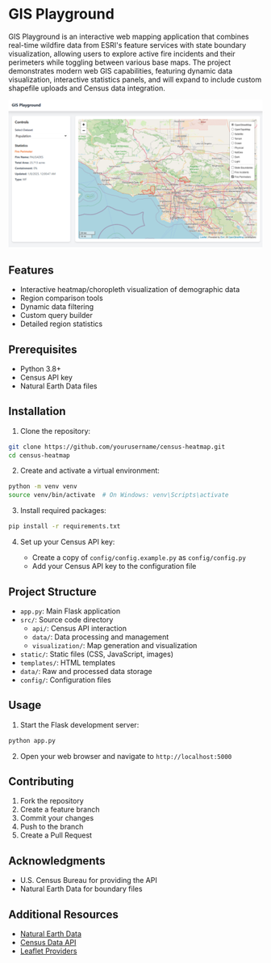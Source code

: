 # GIS Playground

GIS Playground is an interactive web mapping application that combines real-time wildfire data from ESRI's feature services with state boundary visualization, allowing users to explore active fire incidents and their perimeters while toggling between various base maps. The project demonstrates modern web GIS capabilities, featuring dynamic data visualization, interactive statistics panels, and will expand to include custom shapefile uploads and Census data integration.

![GIS Playground](static/images/gis_playground.png)

## Features

- Interactive heatmap/choropleth visualization of demographic data
- Region comparison tools
- Dynamic data filtering
- Custom query builder
- Detailed region statistics

## Prerequisites

- Python 3.8+
- Census API key
- Natural Earth Data files

## Installation

1. Clone the repository:

```bash
git clone https://github.com/yourusername/census-heatmap.git
cd census-heatmap
```

2. Create and activate a virtual environment:

```bash
python -m venv venv
source venv/bin/activate  # On Windows: venv\Scripts\activate
```

3. Install required packages:

```bash
pip install -r requirements.txt
```

4. Set up your Census API key:

    - Create a copy of `config/config.example.py` as `config/config.py`
    - Add your Census API key to the configuration file

## Project Structure

- `app.py`: Main Flask application
- `src/`: Source code directory
    - `api/`: Census API interaction
    - `data/`: Data processing and management
    - `visualization/`: Map generation and visualization
- `static/`: Static files (CSS, JavaScript, images)
- `templates/`: HTML templates
- `data/`: Raw and processed data storage
- `config/`: Configuration files

## Usage

1. Start the Flask development server:
```bash
python app.py
```

2. Open your web browser and navigate to `http://localhost:5000`

## Contributing

1. Fork the repository
2. Create a feature branch
3. Commit your changes
4. Push to the branch
5. Create a Pull Request

## Acknowledgments

- U.S. Census Bureau for providing the API
- Natural Earth Data for boundary files

## Additional Resources

- [Natural Earth Data](https://www.naturalearthdata.com/)
- [Census Data API](https://api.census.gov)
- [Leaflet Providers](https://leaflet-extras.github.io/leaflet-providers/preview/)